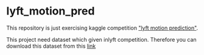 # lyft_motion_pred

This repository is just exercising kaggle competition ["lyft motion prediction"](https://www.kaggle.com/c/lyft-motion-prediction-autonomous-vehicles).

This project need dataset which given inlyft competition. Therefore you can download this dataset from this [link](https://www.kaggle.com/c/lyft-motion-prediction-autonomous-vehicles/data)

